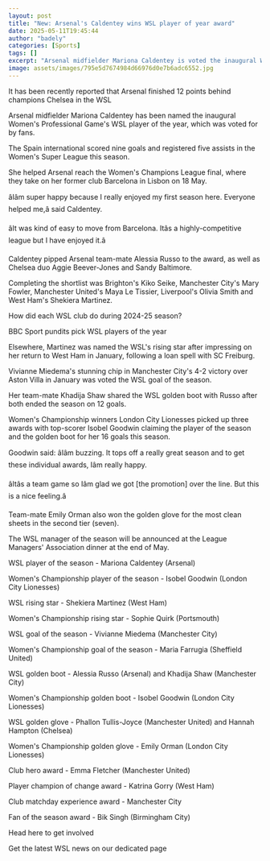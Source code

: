 ```yaml
---
layout: post
title: "New: Arsenal's Caldentey wins WSL player of year award"
date: 2025-05-11T19:45:44
author: "badely"
categories: [Sports]
tags: []
excerpt: "Arsenal midfielder Mariona Caldentey is voted the inaugural Women's Professional Game's WSL player of the year."
image: assets/images/795e5d7674984d66976d0e7b6adc6552.jpg
---
```


It has been recently reported that Arsenal finished 12 points behind champions Chelsea in the WSL

Arsenal midfielder Mariona Caldentey has been named the inaugural Women's Professional Game's WSL player of the year, which was voted for by fans.

The Spain international scored nine goals and registered five assists in the Women's Super League this season.

She helped Arsenal reach the Women's Champions League final, where they take on her former club Barcelona in Lisbon on 18 May.

âIâm super happy because I really enjoyed my first season here. Everyone helped me,â said Caldentey.

âIt was kind of easy to move from Barcelona. Itâs a highly-competitive league but I have enjoyed it.â 

Caldentey pipped Arsenal team-mate Alessia Russo to the award, as well as Chelsea duo Aggie Beever-Jones and Sandy Baltimore.

Completing the shortlist was Brighton's Kiko Seike, Manchester City's Mary Fowler, Manchester United's Maya Le Tissier, Liverpool's Olivia Smith and West Ham's Shekiera Martinez.

How did each WSL club do during 2024-25 season?

BBC Sport pundits pick WSL players of the year

Elsewhere, Martinez was named the WSL's rising star after impressing on her return to West Ham in January, following a loan spell with SC Freiburg.

Vivianne Miedema's stunning chip in Manchester City's 4-2 victory over Aston Villa in January was voted the WSL goal of the season.

Her team-mate Khadija Shaw shared the WSL golden boot with Russo after both ended the season on 12 goals.

Women's Championship winners London City Lionesses picked up three awards with top-scorer Isobel Goodwin claiming the player of the season and the golden boot for her 16 goals this season.

Goodwin said: âIâm buzzing. It tops off a really great season and to get these individual awards, Iâm really happy. 

âItâs a team game so Iâm glad we got [the promotion] over the line. But this is a nice feeling.â 

Team-mate Emily Orman also won the golden glove for the most clean sheets in the second tier (seven).

The WSL manager of the season will be announced at the League Managers' Association dinner at the end of May.

WSL player of the season - Mariona Caldentey (Arsenal)

Women's Championship player of the season - Isobel Goodwin (London City Lionesses)

WSL rising star - Shekiera Martinez (West Ham)

Women's Championship rising star - Sophie Quirk (Portsmouth)

WSL goal of the season - Vivianne Miedema (Manchester City) 

Women's Championship goal of the season - Maria Farrugia (Sheffield United)

WSL golden boot - Alessia Russo (Arsenal) and Khadija Shaw (Manchester City)

Women's Championship golden boot - Isobel Goodwin (London City Lionesses)

WSL golden glove - Phallon Tullis-Joyce (Manchester United) and Hannah Hampton (Chelsea)

Women's Championship golden glove - Emily Orman (London City Lionesses)

Club hero award - Emma Fletcher (Manchester United)

Player champion of change award - Katrina Gorry (West Ham)

Club matchday experience award - Manchester City

Fan of the season award - Bik Singh (Birmingham City)

Head here to get involved

Get the latest WSL news on our dedicated page

